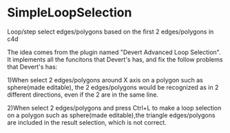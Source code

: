 # SimpleLoopSelection
Loop/step select edges/polygons based on the first 2 edges/polygons in c4d

The idea comes from the plugin named "Devert Advanced Loop Selection". It implements all the funcitons that Devert's has, and fix the follow problems that Devert's has:

1)When select 2 edges/polygons around X axis on a polygon such as sphere(made editable), the 2 edges/polygons would be recognized as in 2 different directions, even if the 2 are in the same line.
    
2)When select 2 edges/polygons and press Ctrl+L to make a loop selection on a polygon such as sphere(made editable),the triangle edges/polygons are included in the result selection, which is not correct.
